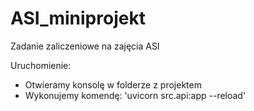 # ASI_miniprojekt
Zadanie zaliczeniowe na zajęcia ASI

Uruchomienie:
* Otwieramy konsolę w folderze z projektem
* Wykonujemy komendę: 'uvicorn src.api:app --reload'

